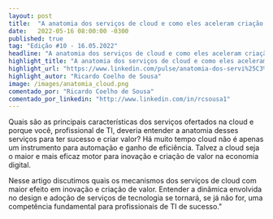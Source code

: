 ```yaml
---
layout: post 
title:  "A anatomia dos serviços de cloud e como eles aceleram criação de valor"
date:   2022-05-16 08:00:00 -0300
published: true
tag: "Edição #10 - 16.05.2022"
headline: "A anatomia dos serviços de cloud e como eles aceleram criação de valor"
highlight_title: "A anatomia dos serviços de cloud e como eles aceleram criação de valor"
highlight_url: "https://www.linkedin.com/pulse/anatomia-dos-servi%25C3%25A7os-de-cloud-e-como-eles-aceleram-coelho-de-sousa/"
highlight_autor: "Ricardo Coelho de Sousa"
image: /images/anatomia_cloud.png
comentado_por: "Ricardo Coelho de Sousa"
comentado_por_linkedin: "http://www.linkedin.com/in/rcsousa1"
---
```

Quais são as principais características dos serviços ofertados na cloud e porque você, profissional de TI, deveria entender a anatomia desses serviços para ter sucesso e criar valor? Há muito tempo cloud não é apenas um instrumento para automação e ganho de eficiência. Talvez a cloud seja o maior e mais eficaz motor para inovação e criação de valor na economia digital.

Nesse artigo discutimos quais os mecanismos dos serviços de cloud com maior efeito em inovação e criação de valor. Entender a dinâmica envolvida no design e adoção de serviços de tecnologia se tornará, se já não for, uma competência fundamental para profissionais de TI de sucesso."